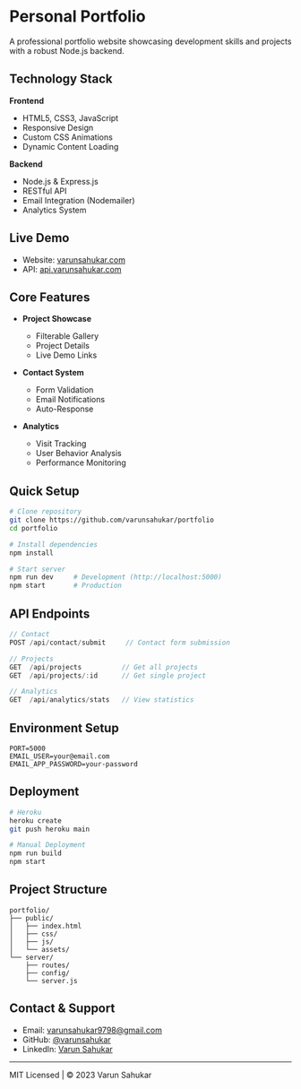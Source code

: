 # Personal Portfolio

A professional portfolio website showcasing development skills and projects with a robust Node.js backend.

## Technology Stack

**Frontend**
- HTML5, CSS3, JavaScript
- Responsive Design
- Custom CSS Animations
- Dynamic Content Loading

**Backend**
- Node.js & Express.js
- RESTful API
- Email Integration (Nodemailer)
- Analytics System

## Live Demo
- Website: [varunsahukar.com](https://varunsahukar.com)
- API: [api.varunsahukar.com](https://api.varunsahukar.com)

## Core Features

- **Project Showcase**
  - Filterable Gallery
  - Project Details
  - Live Demo Links

- **Contact System**
  - Form Validation
  - Email Notifications
  - Auto-Response

- **Analytics**
  - Visit Tracking
  - User Behavior Analysis
  - Performance Monitoring

## Quick Setup

```bash
# Clone repository
git clone https://github.com/varunsahukar/portfolio
cd portfolio

# Install dependencies
npm install

# Start server
npm run dev     # Development (http://localhost:5000)
npm start       # Production
```

## API Endpoints

```javascript
// Contact
POST /api/contact/submit     // Contact form submission

// Projects
GET  /api/projects          // Get all projects
GET  /api/projects/:id      // Get single project

// Analytics
GET  /api/analytics/stats   // View statistics
```

## Environment Setup
```env
PORT=5000
EMAIL_USER=your@email.com
EMAIL_APP_PASSWORD=your-password
```

## Deployment

```bash
# Heroku
heroku create
git push heroku main

# Manual Deployment
npm run build
npm start
```

## Project Structure
```
portfolio/
├── public/
│   ├── index.html
│   ├── css/
│   ├── js/
│   └── assets/
└── server/
    ├── routes/
    ├── config/
    └── server.js
```

## Contact & Support

- Email: varunsahukar9798@gmail.com
- GitHub: [@varunsahukar](https://github.com/varunsahukar)
- LinkedIn: [Varun Sahukar](https://linkedin.com/in/varunsahukar)

---
MIT Licensed | © 2023 Varun Sahukar

